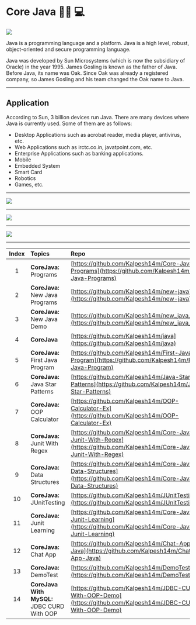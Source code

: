 # Core Java :man_technologist:	:computer:


![](https://user-images.githubusercontent.com/25608527/98761951-8da40700-23fc-11eb-9f1a-b7c407b1f37f.jpeg)

Java is a programming language and a platform. Java is a high level, robust, object-oriented and secure programming language.

Java was developed by Sun Microsystems (which is now the subsidiary of Oracle) in the year 1995. James Gosling is known as the father of Java. Before Java, its name was Oak. Since Oak was already a registered company, so James Gosling and his team changed the Oak name to Java.

---

## Application

According to Sun, 3 billion devices run Java. There are many devices where Java is currently used. Some of them are as follows:

- Desktop Applications such as acrobat reader, media player, antivirus, etc.
- Web Applications such as irctc.co.in, javatpoint.com, etc.
- Enterprise Applications such as banking applications.
- Mobile
- Embedded System
- Smart Card
- Robotics
- Games, etc.

---

![](https://user-images.githubusercontent.com/25608527/98761955-90066100-23fc-11eb-9962-26305a602683.png)

---

![](https://user-images.githubusercontent.com/25608527/98761961-93015180-23fc-11eb-863c-17aa373a463c.png)

---

![](https://user-images.githubusercontent.com/25608527/98761966-94327e80-23fc-11eb-8635-fe5ba25e00c2.png)

---

| Index | Topics | Repo |
| :-------------: | :------------- |:-------------| 
| 1 | **CoreJava:** Programs | [https://github.com/Kalpesh14m/Core-Java-Programs](https://github.com/Kalpesh14m/Core-Java-Programs) |
| 2 | **CoreJava:** New Java Programs | [https://github.com/Kalpesh14m/new-java](https://github.com/Kalpesh14m/new-java) |
| 3 | **CoreJava:** New Java Demo | [https://github.com/Kalpesh14m/new_java_demo](https://github.com/Kalpesh14m/new_java_demo) |
| 4 | **CoreJava** | [https://github.com/Kalpesh14m/java](https://github.com/Kalpesh14m/java) |
| 5 | **CoreJava:** First Java Program | [https://github.com/Kalpesh14m/First-Java-Program](https://github.com/Kalpesh14m/First-Java-Program) |
| 6 | **CoreJava:** Java Star Patterns | [https://github.com/Kalpesh14m/Java-Star-Patterns](https://github.com/Kalpesh14m/Java-Star-Patterns) |
| 7 | **CoreJava:** OOP Calculator | [https://github.com/Kalpesh14m/OOP-Calculator-Ex](https://github.com/Kalpesh14m/OOP-Calculator-Ex) |
| 8 | **CoreJava:** Junit With Regex  | [https://github.com/Kalpesh14m/Core-Java-Junit-With-Regex](https://github.com/Kalpesh14m/Core-Java-Junit-With-Regex) |
| 9 | **CoreJava:** Data Structures | [https://github.com/Kalpesh14m/Core-Java-Data-Structures](https://github.com/Kalpesh14m/Core-Java-Data-Structures) |
| 10 | **CoreJava:** JUnitTesting | [https://github.com/Kalpesh14m/JUnitTesting](https://github.com/Kalpesh14m/JUnitTesting) |
| 11 | **CoreJava:** Junit Learning | [https://github.com/Kalpesh14m/Core-Java-Junit-Learning](https://github.com/Kalpesh14m/Core-Java-Junit-Learning) |
| 12 | **CoreJava:** Chat App | [https://github.com/Kalpesh14m/Chat-App-Java](https://github.com/Kalpesh14m/Chat-App-Java) |
| 13 | **CoreJava:** DemoTest | [https://github.com/Kalpesh14m/DemoTest](https://github.com/Kalpesh14m/DemoTest) |
| 14 | **CoreJava With MySQL:** JDBC CURD With OOP | [https://github.com/Kalpesh14m/JDBC-CURD-With-OOP-Demo](https://github.com/Kalpesh14m/JDBC-CURD-With-OOP-Demo) |

